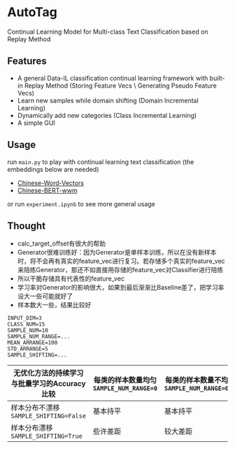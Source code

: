 # AutoTag

Continual Learning Model for Multi-class Text Classification based on Replay Method

## Features

- A general Data-IL classification continual learning framework with built-in Replay Method (Storing Feature Vecs \ Generating Pseudo Feature Vecs)
- Learn new samples while domain shifting (Domain Incremental Learning)
- Dynamically add new categories (Class Incremental Learning)
- A simple GUI

## Usage

run `main.py` to play with continual learning text classification (the embeddings below are needed)

- [Chinese-Word-Vectors](https://github.com/Embedding/Chinese-Word-Vectors)
- [Chinese-BERT-wwm](https://github.com/ymcui/Chinese-BERT-wwm)

or run `experiment.ipynb` to see more general usage

## Thought

- calc_target_offset有很大的帮助
- Generator很难训练好：因为Generator是单样本训练，所以在没有新样本时，将不会再有真实的feature_vec进行复习。若存储多个真实的feature_vec来陪练Generator，那还不如直接用存储的feature_vec对Classifier进行陪练
- 所以干脆存储具有代表性的feature_vec
- 学习率对Generator的影响很大，如果到最后渐渐比Baseline差了，把学习率设大一些可能就好了
- 样本数大一些，结果比较好

```
INPUT_DIM=3
CLASS_NUM=15
SAMPLE_NUM=10
SAMPLE_NUM_RANGE=...
MEAN_ARRANGE=100
STD_ARRANGE=5
SAMPLE_SHIFTING=...
```

| 无优化方法的持续学习与批量学习的Accuracy比较 | 每类的样本数量均匀<br />`SAMPLE_NUM_RANGE=0` | 每类的样本数量不均匀<br />`SAMPLE_NUM_RANGE=0.5` |
| -------------------------------------------- | -------------------------------------------- | ------------------------------------------------ |
| 样本分布不漂移<br />`SAMPLE_SHIFTING=False`  | 基本持平                                     | 基本持平                                         |
| 样本分布漂移<br />`SAMPLE_SHIFTING=True`     | 些许差距                                     | 较大差距                                         |
